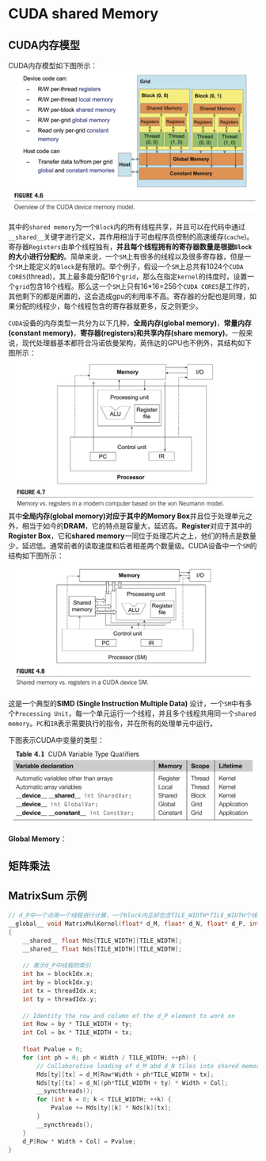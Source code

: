 # CUDA shared Memory

## CUDA内存模型
CUDA内存模型如下图所示：
![cuda 内存模型](image/overview_of_the_CUDA_device_memory_model.png)

其中的``shared memory``为一个``Block``内的所有线程共享，并且可以在代码中通过``__shared__``关键字进行定义，其作用相当于可由程序员控制的高速缓存(``cache``)。寄存器``Registers``由单个线程独有，**并且每个线程拥有的寄存器数量是根据``Block``的大小进行分配的**。简单来说，一个``SM``上有很多的线程以及很多寄存器，但是一个``SM``上能定义的``Block``是有限的。举个例子，假设一个``SM``上总共有1024个``CUDA CORES``(thread)，其上最多能分配16个``grid``，那么在指定``kernel``的纬度时，设置一个``grid``包含16个线程。那么这一个``SM``上只有16*16=256个``CUDA CORES``是工作的，其他剩下的都是闲置的，这会造成gpu的利用率不高。寄存器的分配也是同理，如果分配的线程少，每个线程包含的寄存器就更多，反之则更少。

``CUDA``设备的内存类型一共分为以下几种，**全局内存(global memory)**，**常量内存(constant memory)**，**寄存器(registers)**和**共享内存(share memory)**。一般来说，现代处理器基本都符合冯诺依曼架构，英伟达的GPU也不例外，其结构如下图所示：
![冯诺依曼架构](image/Neumann_model.png)
其中**全局内存(global memory)**对应于其中的**Memory Box**并且位于处理单元之外，相当于如今的**DRAM**，它的特点是容量大，延迟高。**Register**对应于其中的**Register Box**，它和**shared memory**一同位于处理芯片之上，他们的特点是数量少，延迟低。通常前者的读取速度和后者相差两个数量级。CUDA设备中一个``SM``的结构如下图所示：
![cuda SM](image/CUDA_device_SM.png)

这是一个典型的**SIMD (Single Instruction Multiple Data)** 设计，一个``SM``中有多个``Processing Unit``，每一个单元运行一个线程，并且多个线程共用同一个``shared memory``。``PC``和``IR``表示需要执行的指令，并在所有的处理单元中运行。

下图表示CUDA中变量的类型：
![CUDA Variable Type](image/CUDA_Variable_Type_Qualifiers.png)

**Global Memory**：

## 矩阵乘法


## MatrixSum 示例

```c++
// d_P中一个点用一个线程进行计算，一个block内正好包含TILE_WIDTH*TILE_WIDTH个线程。
__global__ void MatrixMulKernel(float* d_M, float* d_N, float* d_P, int Width)
{
    __shared__ float Mds[TILE_WIDTH][TILE_WIDTH];
    __shared__ float Nds[TILE_WIDTH][TILE_WIDTH];

    // 表示d_P中线程的索引
    int bx = blockIdx.x;
    int by = blockIdx.y;
    int tx = threadIdx.x;
    int ty = threadIdx.y;

    // Identity the row and column of the d_P element to work on
    int Row = by * TILE_WIDTH + ty;
    int Col = bx * TILE_WIDTH + tx;

    float Pvalue = 0;
    for (int ph = 0; ph < Width / TILE_WIDTH; ++ph) {
        // Collaborative loading of d_M abd d_N tiles into shared memory
        Mds[ty][tx] = d_M[Row*Width + ph*TILE_WIDTH + tx];
        Nds[ty][tx] = d_N[(ph*TILE_WIDTH + ty) * Width + Col];
        __syncthreads();
        for (int k = 0; k < TILE_WIDTH; ++k) {
            Pvalue += Mds[ty][k] * Nds[k][tx];
        }
        __syncthreads();
    }
    d_P[Row * Width + Col] = Pvalue;
}
```